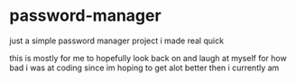 # password-manager
just a simple password manager project i made real quick


this is mostly for me to hopefully look back on and laugh at myself for how bad i was at coding
since im hoping to get alot better then i currently am
